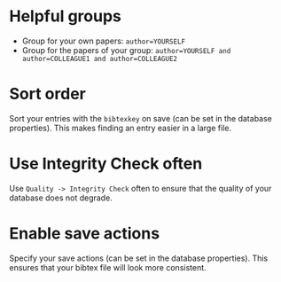 # Helpful groups

- Group for your own papers: `author=YOURSELF`
- Group for the papers of your group: `author=YOURSELF and author=COLLEAGUE1 and author=COLLEAGUE2`

# Sort order

Sort your entries with the `bibtexkey` on save (can be set in the database properties). This makes finding an entry easier in a large file. 

# Use Integrity Check often

Use `Quality -> Integrity Check` often to ensure that the quality of your database does not degrade. 

# Enable save actions

Specify your save actions (can be set in the database properties). This ensures that your bibtex file will look more consistent. 
